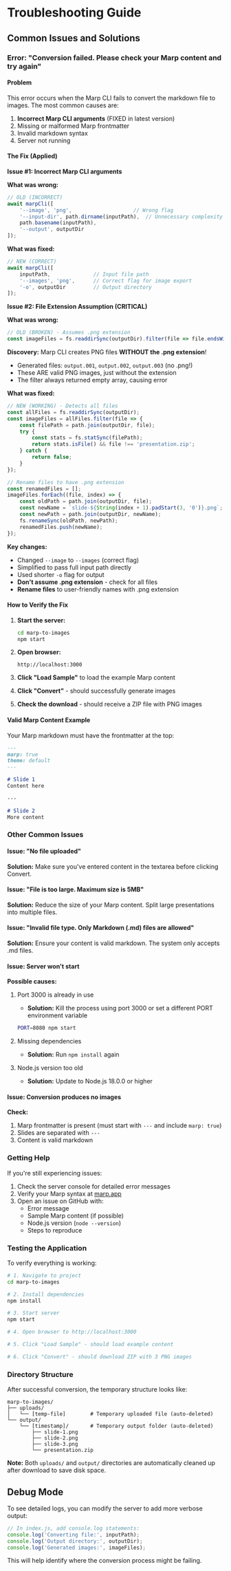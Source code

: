 # Troubleshooting Guide

## Common Issues and Solutions

### Error: "Conversion failed. Please check your Marp content and try again"

#### Problem
This error occurs when the Marp CLI fails to convert the markdown file to images. The most common causes are:

1. **Incorrect Marp CLI arguments** (FIXED in latest version)
2. Missing or malformed Marp frontmatter
3. Invalid markdown syntax
4. Server not running

#### The Fix (Applied)

**Issue #1: Incorrect Marp CLI arguments**

**What was wrong:**
```javascript
// OLD (INCORRECT)
await marpCli([
    '--image', 'png',                    // Wrong flag
    '--input-dir', path.dirname(inputPath),  // Unnecessary complexity
    path.basename(inputPath),
    '--output', outputDir
]);
```

**What was fixed:**
```javascript
// NEW (CORRECT)
await marpCli([
    inputPath,              // Input file path
    '--images', 'png',      // Correct flag for image export
    '-o', outputDir         // Output directory
]);
```

**Issue #2: File Extension Assumption (CRITICAL)**

**What was wrong:**
```javascript
// OLD (BROKEN) - Assumes .png extension
const imageFiles = fs.readdirSync(outputDir).filter(file => file.endsWith('.png'));
```

**Discovery:** Marp CLI creates PNG files **WITHOUT the .png extension**!
- Generated files: `output.001`, `output.002`, `output.003` (no .png!)
- These ARE valid PNG images, just without the extension
- The filter always returned empty array, causing error

**What was fixed:**
```javascript
// NEW (WORKING) - Detects all files
const allFiles = fs.readdirSync(outputDir);
const imageFiles = allFiles.filter(file => {
    const filePath = path.join(outputDir, file);
    try {
        const stats = fs.statSync(filePath);
        return stats.isFile() && file !== 'presentation.zip';
    } catch {
        return false;
    }
});

// Rename files to have .png extension
const renamedFiles = [];
imageFiles.forEach((file, index) => {
    const oldPath = path.join(outputDir, file);
    const newName = `slide-${String(index + 1).padStart(3, '0')}.png`;
    const newPath = path.join(outputDir, newName);
    fs.renameSync(oldPath, newPath);
    renamedFiles.push(newName);
});
```

**Key changes:**
- Changed `--image` to `--images` (correct flag)
- Simplified to pass full input path directly
- Used shorter `-o` flag for output
- **Don't assume .png extension** - check for all files
- **Rename files** to user-friendly names with .png extension

#### How to Verify the Fix

1. **Start the server:**
   ```bash
   cd marp-to-images
   npm start
   ```

2. **Open browser:**
   ```
   http://localhost:3000
   ```

3. **Click "Load Sample"** to load the example Marp content

4. **Click "Convert"** - should successfully generate images

5. **Check the download** - should receive a ZIP file with PNG images

#### Valid Marp Content Example

Your Marp markdown must have the frontmatter at the top:

```markdown
---
marp: true
theme: default
---

# Slide 1
Content here

---

# Slide 2
More content
```

### Other Common Issues

#### Issue: "No file uploaded"
**Solution:** Make sure you've entered content in the textarea before clicking Convert.

#### Issue: "File is too large. Maximum size is 5MB"
**Solution:** Reduce the size of your Marp content. Split large presentations into multiple files.

#### Issue: "Invalid file type. Only Markdown (.md) files are allowed"
**Solution:** Ensure your content is valid markdown. The system only accepts .md files.

#### Issue: Server won't start
**Possible causes:**
1. Port 3000 is already in use
   - **Solution:** Kill the process using port 3000 or set a different PORT environment variable
   ```bash
   PORT=8080 npm start
   ```

2. Missing dependencies
   - **Solution:** Run `npm install` again

3. Node.js version too old
   - **Solution:** Update to Node.js 18.0.0 or higher

#### Issue: Conversion produces no images
**Check:**
1. Marp frontmatter is present (must start with `---` and include `marp: true`)
2. Slides are separated with `---`
3. Content is valid markdown

### Getting Help

If you're still experiencing issues:

1. Check the server console for detailed error messages
2. Verify your Marp syntax at [marp.app](https://marp.app)
3. Open an issue on GitHub with:
   - Error message
   - Sample Marp content (if possible)
   - Node.js version (`node --version`)
   - Steps to reproduce

### Testing the Application

To verify everything is working:

```bash
# 1. Navigate to project
cd marp-to-images

# 2. Install dependencies
npm install

# 3. Start server
npm start

# 4. Open browser to http://localhost:3000

# 5. Click "Load Sample" - should load example content

# 6. Click "Convert" - should download ZIP with 3 PNG images
```

### Directory Structure

After successful conversion, the temporary structure looks like:

```
marp-to-images/
├── uploads/
│   └── [temp-file]        # Temporary uploaded file (auto-deleted)
└── output/
    └── [timestamp]/       # Temporary output folder (auto-deleted)
        ├── slide-1.png
        ├── slide-2.png
        ├── slide-3.png
        └── presentation.zip
```

**Note:** Both `uploads/` and `output/` directories are automatically cleaned up after download to save disk space.

## Debug Mode

To see detailed logs, you can modify the server to add more verbose output:

```javascript
// In index.js, add console.log statements:
console.log('Converting file:', inputPath);
console.log('Output directory:', outputDir);
console.log('Generated images:', imageFiles);
```

This will help identify where the conversion process might be failing.
